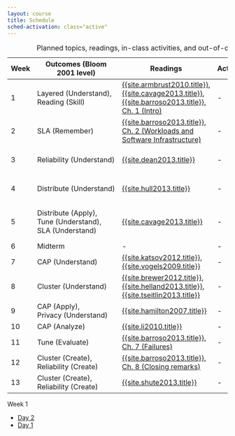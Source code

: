 ```yaml
---
layout: course
title: Schedule
sched-activation: class="active"
---
```

<table class="commentary table">
<caption>Planned topics, readings, in-class activities, and out-of-class assignments</caption>
<thead><tr>
<th scope="col">Week</th><th scope="col">Outcomes (Bloom 2001 level)</th><th scope="col">Readings</th><th scope="col">Activities</th><th scope="col">Assignments</th>
</tr></thead>
<tbody>
<tr>
<td>1</td><td>Layered&nbsp;(Understand), Reading&nbsp;(Skill)</td><td><a href="{{site.armbrust2010.url}}">{{site.armbrust2010.title}}</a>, <a href="{{site.cavage2013.url}}">{{site.cavage2013.title}}</a>, <a href="{{site.brroso2013.url}}">{{site.barroso2013.title}}, Ch. 1&nbsp;(Intro)</a></td><td>-</td><td><a href="AWSID.html">AWS ID</a></td>
</tr>
<tr>
<td>2</td><td>SLA&nbsp;(Remember)</td><td><a href="{{site.barroso2013.url}}">{{site.barroso2013.title}}, Ch. 2&nbsp;(Workloads and Software Infrastructure)</a></td><td>-</td><td><a href="Python-intro.html">Python intro</a></td>
</tr>
<tr>
<td>3</td><td>Reliability&nbsp;(Understand)</td><td><a href="{{site.dean2013.url}}">{{site.dean2013.title}}</a></td><td>-</td><td><a href="Single-comp.html">Single-instance computation on {{site.serName}}</a></td>
</tr>
<tr>
<td>4</td><td>Distribute&nbsp;(Understand)</td><td><a href="{{site.hull2013.url}}">{{site.hull2013.title}}</a></td><td>-</td><td><a href="Cluster-comp.html">Cluster computation on {{site.serName}}</a></td>
</tr>
<tr>
<td>5</td><td>Distribute&nbsp;(Apply), Tune&nbsp;(Understand), SLA&nbsp;(Understand)</td><td><a href="{{site.cavage2013.url}}">{{site.cavage2013.title}}</a></td><td>-</td><td><a href="Latency-comp.html">Latency-controlling computation on {{site.serName}}</a></td>
</tr>
<tr>
<td>6</td><td>Midterm</td><td>-</td><td>-</td><td></td>
</tr>
<tr>
<td>7</td><td>CAP&nbsp;(Understand)</td><td><a href="{{site.katsov2012.url}}">{{site.katsov2012.title}}</a>, <a href="{{site.vogels2009.url}}">{{site.vogels2009.title}}</a></td><td>-</td><td>-</td>
</tr>
<tr>
<td>8</td><td>Cluster&nbsp;(Understand)</td><td><a href="{{site.brewer2012.url}}">{{site.brewer2012.title}}</a>, <a href="{{site.helland2013.url}}">{{site.helland2013.title}}</a>, <a href="{{site.tseitlin2013.url}}">{{site.tseitlin2013.title}}</a></td><td>-</td><td>-</td>
</tr>
<tr>
<td>9</td><td>CAP&nbsp;(Apply), Privacy&nbsp;(Understand)</td><td><a href="site.hamilton2007.url">{{site.hamilton2007.title}}</a></td><td>-</td><td>-</td>
</tr>
<tr>
<td>10</td><td>CAP&nbsp;(Analyze)</td><td><a href="{{site.li2010.url}}">{{site.li2010.title}}</a></td><td>-</td><td>-</td>
</tr>
<tr>
<td>11</td><td>Tune&nbsp;(Evaluate)</td><td><a href="{{site.brroso2013.url}}">{{site.barroso2013.title}}, Ch. 7&nbsp;(Failures)</a></td><td>-</td><td>-</td>
</tr>
<tr>
<td>12</td><td>Cluster&nbsp;(Create), Reliability&nbsp;(Create)</td><td><a href="{{site.brroso2013.url}}">{{site.barroso2013.title}}, Ch. 8&nbsp;(Closing remarks)</a></td><td>-</td><td>-</td>
</tr>
<tr>
<td>13</td><td>Cluster&nbsp;(Create), Reliability&nbsp;(Create)</td><td><a href="{{site.shute2013.url}}">{{site.shute2013.title}}</a></td><td>-</td><td>-</td>
</tr>
</tbody>
</table>

Week 1

* [Day 2](Week1-Day2.html "Week 1, Day 2")
* [Day 1](Week1-Day1.html "Week 1, Day 1")
